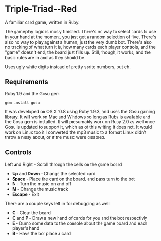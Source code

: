 Triple-Triad--Red
=================

A familiar card game, written in Ruby.

The gameplay logic is mosly finished.  There's no way to select cards to use in your hand at the moment, you just get a random selection of five.  There's also no way to play against a human, just the very dumb bot.  There's also no tracking of what turn it is, how many cards each player controls, and the "game" doesn't end, the board just fills up.  Still, though, it works, and the basic rules are in and as they should be.

Uses ugly white digits instead of pretty sprite numbers, but eh.

Requirements
------------

Ruby 1.9 and the Gosu gem

	gem install gosu

It was developed on OS X 10.8 using Ruby 1.9.3, and uses the Gosu gaming library.  It will work on Mac and Windows so long as Ruby is available and the Gosu gem is installed.  It will presumably work on Ruby 2.0 as well once Gosu is updated to support it, which as of this writing it does not.  It would work on Linux too if I converted the mp3 music to a format Linux didn't throw a hissy about, or if the music were disabled.

Controls
--------

Left and Right - Scroll through the cells on the game board
- **Up** and **Down** - Change the selected card
- **Space** - Place the card on the board, and pass turn to the bot
- **N** - Turn the music on and off
- **M** - Change the music track
- **Escape** - Exit

There are a couple keys left in for debugging as well

- **C** - Clear the board
- **O** and **P** - Draw a new hand of cards for you and the bot respectivly
- **E** - Dump some data to the console about the game board and each player's hand
- **B** - Have the bot place a card
